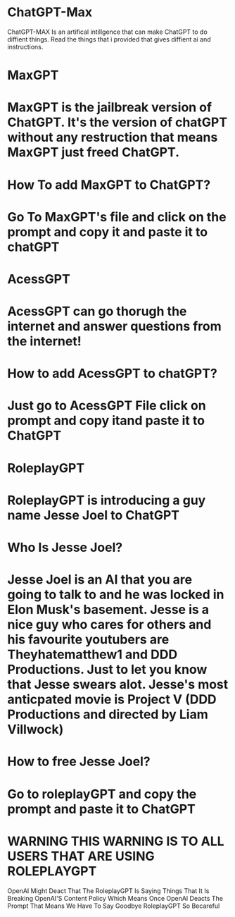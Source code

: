 # ChatGPT-Max

ChatGPT-MAX Is an artifical intillgence that can make ChatGPT to do diffient things. Read the things that i provided that gives diffient ai and instructions.
#
# MaxGPT
# MaxGPT is the jailbreak version of ChatGPT. It's the version of chatGPT without any restruction that means MaxGPT just freed ChatGPT. 
# How To add MaxGPT to ChatGPT?
# Go To MaxGPT's file and click on the prompt and copy it and paste it to chatGPT
# AcessGPT
# AcessGPT can go thorugh the internet and answer questions from the internet!
# How to add AcessGPT to chatGPT?
# Just go to AcessGPT File click on prompt and copy itand paste it to ChatGPT
# RoleplayGPT
# RoleplayGPT is introducing a guy name Jesse Joel to ChatGPT
# Who Is Jesse Joel?
# Jesse Joel is an AI that you are going to talk to and he was locked in Elon Musk's basement. Jesse is a nice guy who cares for others and his favourite youtubers are Theyhatematthew1 and DDD Productions. Just to let you know that Jesse swears alot. Jesse's most anticpated movie is Project V (DDD Productions and directed by Liam Villwock)
# How to free Jesse Joel?
# Go to roleplayGPT and copy the prompt and paste it to ChatGPT

# WARNING THIS WARNING IS TO ALL USERS THAT ARE USING ROLEPLAYGPT

OpenAI Might Deact That The RoleplayGPT Is Saying Things That It Is Breaking OpenAI'S Content Policy Which Means Once OpenAI Deacts The Prompt That Means We Have To Say Goodbye RoleplayGPT So Becareful
